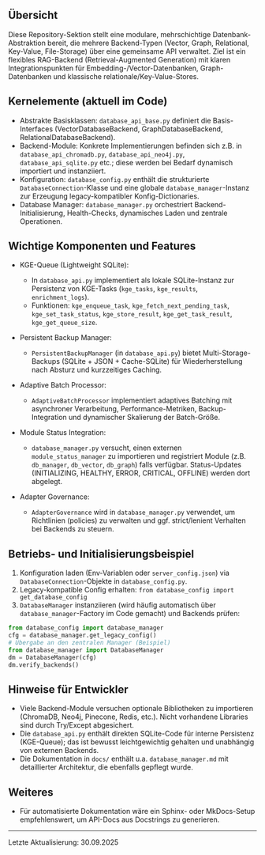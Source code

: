 ## Übersicht
Diese Repository-Sektion stellt eine modulare, mehrschichtige Datenbank-Abstraktion bereit, die mehrere Backend-Typen (Vector, Graph, Relational, Key-Value, File-Storage) über eine gemeinsame API verwaltet. Ziel ist ein flexibles RAG-Backend (Retrieval-Augmented Generation) mit klaren Integrationspunkten für Embedding-/Vector-Datenbanken, Graph-Datenbanken und klassische relationale/Key-Value-Stores.

## Kernelemente (aktuell im Code)
- Abstrakte Basisklassen: `database_api_base.py` definiert die Basis-Interfaces (VectorDatabaseBackend, GraphDatabaseBackend, RelationalDatabaseBackend).
- Backend-Module: Konkrete Implementierungen befinden sich z.B. in `database_api_chromadb.py`, `database_api_neo4j.py`, `database_api_sqlite.py` etc.; diese werden bei Bedarf dynamisch importiert und instanziiert.
- Konfiguration: `database_config.py` enthält die strukturierte `DatabaseConnection`-Klasse und eine globale `database_manager`-Instanz zur Erzeugung legacy-kompatibler Konfig-Dictionaries.
- Database Manager: `database_manager.py` orchestriert Backend-Initialisierung, Health-Checks, dynamisches Laden und zentrale Operationen.

## Wichtige Komponenten und Features

- KGE-Queue (Lightweight SQLite):
	- In `database_api.py` implementiert als lokale SQLite-Instanz zur Persistenz von KGE-Tasks (`kge_tasks`, `kge_results`, `enrichment_logs`).
	- Funktionen: `kge_enqueue_task`, `kge_fetch_next_pending_task`, `kge_set_task_status`, `kge_store_result`, `kge_get_task_result`, `kge_get_queue_size`.

- Persistent Backup Manager:
	- `PersistentBackupManager` (in `database_api.py`) bietet Multi-Storage-Backups (SQLite + JSON + Cache-SQLite) für Wiederherstellung nach Absturz und kurzzeitiges Caching.

- Adaptive Batch Processor:
	- `AdaptiveBatchProcessor` implementiert adaptives Batching mit asynchroner Verarbeitung, Performance-Metriken, Backup-Integration und dynamischer Skalierung der Batch-Größe.

- Module Status Integration:
	- `database_manager.py` versucht, einen externen `module_status_manager` zu importieren und registriert Module (z.B. `db_manager`, `db_vector`, `db_graph`) falls verfügbar. Status-Updates (INITIALIZING, HEALTHY, ERROR, CRITICAL, OFFLINE) werden dort abgelegt.

- Adapter Governance:
	- `AdapterGovernance` wird in `database_manager.py` verwendet, um Richtlinien (policies) zu verwalten und ggf. strict/lenient Verhalten bei Backends zu steuern.

## Betriebs- und Initialisierungsbeispiel
1. Konfiguration laden (Env-Variablen oder `server_config.json`) via `DatabaseConnection`-Objekte in `database_config.py`.
2. Legacy-kompatible Config erhalten: `from database_config import get_database_config`
3. `DatabaseManager` instanziieren (wird häufig automatisch über `database_manager`-Factory im Code gemacht) und Backends prüfen:

```python
from database_config import database_manager
cfg = database_manager.get_legacy_config()
# Übergabe an den zentralen Manager (Beispiel)
from database_manager import DatabaseManager
dm = DatabaseManager(cfg)
dm.verify_backends()
```

## Hinweise für Entwickler
- Viele Backend-Module versuchen optionale Bibliotheken zu importieren (ChromaDB, Neo4j, Pinecone, Redis, etc.). Nicht vorhandene Libraries sind durch Try/Except abgesichert.
- Die `database_api.py` enthält direkten SQLite-Code für interne Persistenz (KGE-Queue); das ist bewusst leichtgewichtig gehalten und unabhängig von externen Backends.
- Die Dokumentation in `docs/` enthält u.a. `database_manager.md` mit detaillierter Architektur, die ebenfalls gepflegt wurde.

## Weiteres
- Für automatisierte Dokumentation wäre ein Sphinx- oder MkDocs-Setup empfehlenswert, um API-Docs aus Docstrings zu generieren.

---
Letzte Aktualisierung: 30.09.2025
